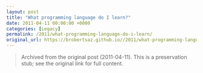 ```yaml
---
layout: post
title: "What programming language do I learn?"
date: 2011-04-11 00:00:00 +0000
categories: [Legacy]
permalink: /2011/what-programming-language-do-i-learn/
original_url: https://brobertsaz.github.io//2011/what-programming-language-do-i-learn/
---
```


> Archived from the original post (2011-04-11). This is a preservation stub; see the original link for full content.

